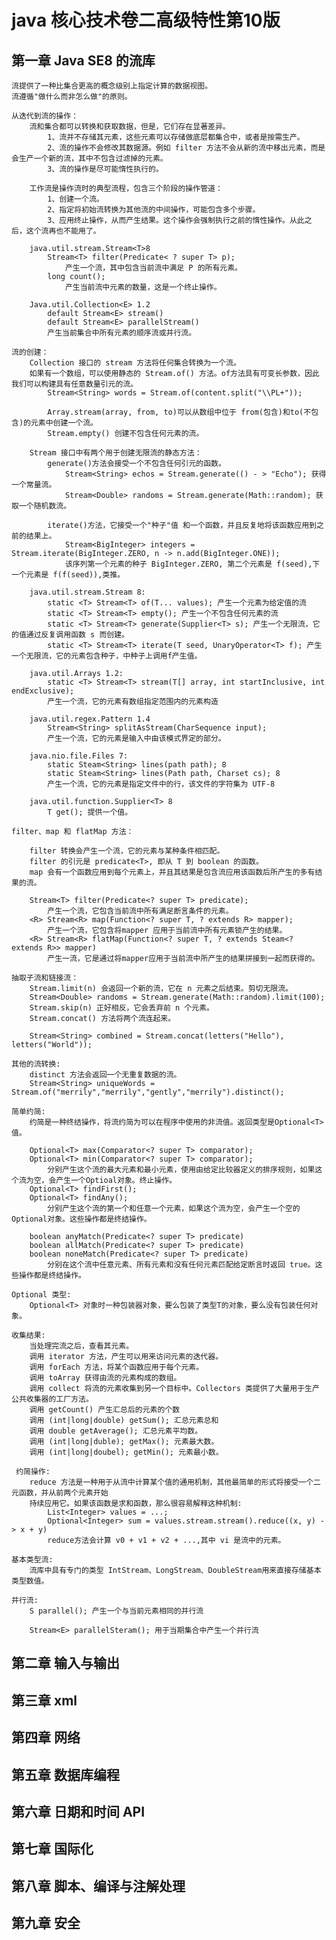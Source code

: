 # java 核心技术卷二高级特性第10版

## 第一章 Java SE8 的流库
    流提供了一种比集合更高的概念级别上指定计算的数据视图。
    流遵循"做什么而非怎么做"的原则。

    从迭代到流的操作：
        流和集合都可以转换和获取数据，但是，它们存在显著差异。
            1、流并不存储其元素，这些元素可以存储做底层都集合中，或者是按需生产。
            2、流的操作不会修改其数据源。例如 filter 方法不会从新的流中移出元素，而是会生产一个新的流，其中不包含过滤掉的元素。
            3、流的操作是尽可能惰性执行的。

        工作流是操作流时的典型流程，包含三个阶段的操作管道：
            1、创建一个流。
            2、指定将初始流转换为其他流的中间操作，可能包含多个步骤。
            3、应用终止操作，从而产生结果。这个操作会强制执行之前的惰性操作。从此之后，这个流再也不能用了。

        java.util.stream.Stream<T>8
            Stream<T> filter(Predicate< ? super T> p);
                产生一个流，其中包含当前流中满足 P 的所有元素。
            long count();
                产生当前流中元素的数量，这是一个终止操作。

        Java.util.Collection<E> 1.2
            default Stream<E> stream()
            default Stream<E> parallelStream()
            产生当前集合中所有元素的顺序流或并行流。

    流的创建：
        Collection 接口的 stream 方法将任何集合转换为一个流。
        如果有一个数组，可以使用静态的 Stream.of() 方法。of方法具有可变长参数，因此我们可以构建具有任意数量引元的流。
            Stream<String> words = Stream.of(content.split("\\PL+")); 
            
            Array.stream(array, from, to)可以从数组中位于 from(包含)和to(不包含)的元素中创建一个流。
            Stream.empty() 创建不包含任何元素的流。

        Stream 接口中有两个用于创建无限流的静态方法：
            generate()方法会接受一个不包含任何引元的函数。
                Stream<String> echos = Stream.generate(() - > "Echo"); 获得一个常量流。
                Stream<Double> randoms = Stream.generate(Math::random); 获取一个随机数流。
            
            iterate()方法，它接受一个"种子"值 和一个函数，并且反复地将该函数应用到之前的结果上。
                Stream<BigInteger> integers = Stream.iterate(BigInteger.ZERO, n -> n.add(BigInteger.ONE));
                该序列第一个元素的种子 BigInteger.ZERO, 第二个元素是 f(seed),下一个元素是 f(f(seed)),类推。

        java.util.stream.Stream 8:
            static <T> Stream<T> of(T... values); 产生一个元素为给定值的流
            static <T> Stream<T> empty(); 产生一个不包含任何元素的流
            static <T> Stream<T> generate(Supplier<T> s); 产生一个无限流，它的值通过反复调用函数 s 而创建。
            static <T> Stream<T> iterate(T seed, UnaryOperator<T> f); 产生一个无限流，它的元素包含种子，中种子上调用f产生值。

        java.util.Arrays 1.2:
            static <T> Stream<T> stream(T[] array, int startInclusive, int endExclusive);
            产生一个流，它的元素有数组指定范围内的元素构造
        
        java.util.regex.Pattern 1.4
            Stream<String> splitAsStream(CharSequence input);
            产生一个流，它的元素是输入中由该模式界定的部分。

        java.nio.file.Files 7:
            static Steam<String> lines(path path); 8
            static Steam<String> lines(Path path, Charset cs); 8
            产生一个流，它的元素是指定文件中的行，该文件的字符集为 UTF-8

        java.util.function.Supplier<T> 8
            T get(); 提供一个值。

    filter、map 和 flatMap 方法：

        filter 转换会产生一个流，它的元素与某种条件相匹配。
        filter 的引元是 predicate<T>, 即从 T 到 boolean 的函数。
        map 会有一个函数应用到每个元素上，并且其结果是包含流应用该函数后所产生的多有结果的流。
        
        Stream<T> filter(Predicate<? super T> predicate);  
            产生一个流，它包含当前流中所有满足断言条件的元素。
        <R> Stream<R> map(Function<? super T, ? extends R> mapper);
            产生一个流，它包含将mapper 应用于当前流中所有元素锁产生的结果。
        <R> Stream<R> flatMap(Function<? super T, ? extends Steam<? extends R>> mapper)
            产生一流，它是通过将mapper应用于当前流中所产生的结果拼接到一起而获得的。

    抽取子流和链接流：
        Stream.limit(n) 会返回一个新的流，它在 n 元素之后结束。剪切无限流。
        Stream<Double> randoms = Stream.generate(Math::random).limit(100);
        Stream.skip(n) 正好相反，它会丢弃前 n 个元素。
        Stream.concat() 方法将两个流连起来。

        Stream<String> combined = Stream.concat(letters("Hello"), letters("World"));

    其他的流转换:
        distinct 方法会返回一个无重复数据的流。
        Stream<String> uniqueWords = Stream.of("merrily","merrily","gently","merrily").distinct();
        
    简单约简:
        约简是一种终结操作，将流约简为可以在程序中使用的非流值。返回类型是Optional<T>值。
        
        Optional<T> max(Comparator<? super T> comparator);
        Optional<T> min(Comparator<? super T> comparator);
            分别产生这个流的最大元素和最小元素，使用由给定比较器定义的排序规则，如果这个流为空，会产生一个Optioal对象。终止操作。
        Optional<T> findFirst();
        Optional<T> findAny();
            分别产生这个流的第一个和任意一个元素，如果这个流为空，会产生一个空的Optional对象。这些操作都是终结操作。
        
        boolean anyMatch(Predicate<? super T> predicate)
        boolean allMatch(Predicate<? super T> predicate)
        boolean noneMatch(Predicate<? super T> predicate)
            分别在这个流中任意元素、所有元素和没有任何元素匹配给定断言时返回 true。这些操作都是终结操作。

    Optional 类型:
        Optional<T> 对象时一种包装器对象，要么包装了类型T的对象，要么没有包装任何对象。  
                               
    收集结果:
        当处理完流之后，查看其元素。
        调用 iterator 方法，产生可以用来访问元素的迭代器。
        调用 forEach 方法，将某个函数应用于每个元素。
        调用 toArray 获得由流的元素构成的数组。
        调用 collect 将流的元素收集到另一个目标中。Collectors 类提供了大量用于生产公共收集器的工厂方法。
        调用 getCount() 产生汇总后的元素的个数
        调用 (int|long|double) getSum(); 汇总元素总和
        调用 double getAverage(); 汇总元素平均数。
        调用 (int|long|duble); getMax(); 元素最大数。
        调用 (int|long|doubel); getMin(); 元素最小数。
    
     约简操作:      
        reduce 方法是一种用于从流中计算某个值的通用机制，其他最简单的形式将接受一个二元函数，并从前两个元素开始
        持续应用它。如果该函数是求和函数，那么很容易解释这种机制:
            List<Integer> values = ...;
            Optional<Integer> sum = values.stream.stream().reduce((x, y) -> x + y) 
            reduce方法会计算 v0 + v1 + v2 + ...,其中 vi 是流中的元素。         
    
    基本类型流:
        流库中具有专门的类型 IntStream、LongStream、DoubleStream用来直接存储基本类型数值。
                 
    并行流:
        S parallel(); 产生一个与当前元素相同的并行流
        
        Stream<E> parallelSteram(); 用于当期集合中产生一个并行流
            
                
    

   
## 第二章 输入与输出

## 第三章 xml
				
## 第四章 网络

## 第五章 数据库编程

## 第六章 日期和时间 API

## 第七章 国际化

## 第八章 脚本、编译与注解处理

## 第九章 安全